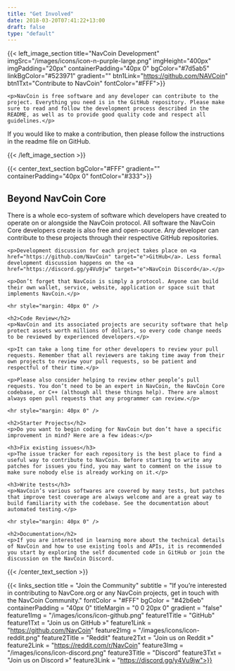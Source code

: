 ```yaml
---
title: "Get Involved"
date: 2018-03-20T07:41:22+13:00
draft: false
type: "default"
---
```


{{< left_image_section
    title="NavCoin Development"
    imgSrc="/images/icons/icon-n-purple-large.png"
    imgHeight="400px"
    imgPadding="20px"
    containerPadding="40px 0"
    bgColor="#7d5ab5"
    linkBgColor="#523971"
    gradient=""
    btn1Link="https://github.com/NAVCoin"
    btn1Txt="Contribute to NavCoin"
    fontColor="#FFF">}}

    <p>NavCoin is free software and any developer can contribute to the project. Everything you need is in the GitHub repository. Please make sure to read and follow the development process described in the README, as well as to provide good quality code and respect all guidelines.</p>

<p> If you would like to make a contribution, then please follow the instructions in the readme file on GitHub.</p>
{{< /left_image_section >}}

{{< center_text_section
    bgColor="#FFF"
    gradient=""
    containerPadding="40px 0"
    fontColor="#333">}}
    <h2>Beyond NavCoin Core</h2>
    <p>There is a whole eco-system of software which developers have created to operate on or alongside the NavCoin protocol. All software the NavCoin Core developers create is also free and open-source. Any developer can contribute to these projects through their respective GitHub repositories.</p>

    <p>Development discussion for each project takes place on <a href="https://github.com/NavCoin" target="e">GitHub</a>. Less formal development discussion happens on the <a href="https://discord.gg/y4Vu9jw" target="e">NavCoin Discord</a>.</p>

    <p>Don’t forget that NavCoin is simply a protocol. Anyone can build their own wallet, service, website, application or space suit that implements NavCoin.</p>

    <hr style="margin: 40px 0" />

    <h2>Code Review</h2>
    <p>NavCoin and its associated projects are security software that help protect assets worth millions of dollars, so every code change needs to be reviewed by experienced developers.</p>

    <p>It can take a long time for other developers to review your pull requests. Remember that all reviewers are taking time away from their own projects to review your pull requests, so be patient and respectful of their time.</p>

    <p>Please also consider helping to review other people’s pull requests. You don’t need to be an expert in NavCoin, the NavCoin Core codebase, or C++ (although all these things help). There are almost always open pull requests that any programmer can review.</p>

    <hr style="margin: 40px 0" />

    <h2>Starter Projects</h2>
    <p>Do you want to begin coding for NavCoin but don’t have a specific improvement in mind? Here are a few ideas:</p>

    <h3>Fix existing issues</h3>
    <p>The issue tracker for each repository is the best place to find a useful way to contribute to NavCoin. Before starting to write any patches for issues you find, you may want to comment on the issue to make sure nobody else is already working on it.</p>

    <h3>Write tests</h3>
    <p>NavCoin’s various softwares are covered by many tests, but patches that improve test coverage are always welcome and are a great way to build familiarity with the codebase. See the documentation about automated testing.</p>

    <hr style="margin: 40px 0" />

    <h2>Documentation</h2>
    <p>If you are interested in learning more about the technical details of NavCoin and how to use existing tools and APIs, it is recommended you start by exploring the self documented code in GitHub or join the discussion on the NavCoin Discord.

{{< /center_text_section >}}

{{< links_section
    title = "Join the Community"
    subtitle = "If you’re interested in contributing to NavCore.org or any NavCoin projects, get in touch with the NavCoin Community."
    fontColor = "#FFF"
    bgColor = "#42b6eb"
    containerPadding = "40px 0"
    titleMargin = "0 0 20px 0"
    gradient = "false"
    feature1Img = "/images/icons/icon-github.png"
    feature1Title = "GitHub"
    feature1Txt = "Join us on GitHub »"
    feature1Link = "https://github.com/NavCoin"
    feature2Img = "/images/icons/icon-reddit.png"
    feature2Title = "Reddit"
    feature2Txt = "Join us on Reddit »"
    feature2Link = "https://reddit.com/r/NavCoin"
    feature3Img = "/images/icons/icon-discord.png"
    feature3Title = "Discord"
    feature3Txt = "Join us on Discord »"
    feature3Link = "https://discord.gg/y4Vu9jw">}}

<br />
